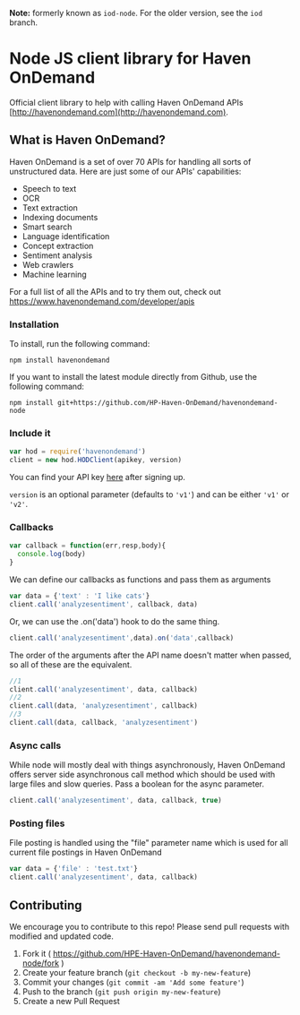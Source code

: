 **Note:** formerly known as `iod-node`. For the older version, see the `iod` branch.

# Node JS client library for Haven OnDemand
Official client library to help with calling Haven OnDemand APIs [http://havenondemand.com](http://havenondemand.com).

## What is Haven OnDemand?
Haven OnDemand is a set of over 70 APIs for handling all sorts of unstructured data. Here are just some of our APIs' capabilities:
* Speech to text
* OCR
* Text extraction
* Indexing documents
* Smart search
* Language identification
* Concept extraction
* Sentiment analysis
* Web crawlers
* Machine learning

For a full list of all the APIs and to try them out, check out https://www.havenondemand.com/developer/apis

### Installation
To install, run the following command:
```
npm install havenondemand
```
If you want to install the latest module directly from Github, use the following command:
```
npm install git+https://github.com/HP-Haven-OnDemand/havenondemand-node
```

### Include it
```js
var hod = require('havenondemand')
client = new hod.HODClient(apikey, version)
```
You can find your API key [here](https://www.haveondemand.com/account/api-keys.html) after signing up.

`version` is an optional parameter (defaults to `'v1'`) and can be either `'v1'` or `'v2'`.
### Callbacks

```js
var callback = function(err,resp,body){
  console.log(body)
}
```

We can define our callbacks as functions and pass them as arguments

```js
var data = {'text' : 'I like cats'}
client.call('analyzesentiment', callback, data)
```
Or, we can use the .on('data') hook to do the same thing.

```js
client.call('analyzesentiment',data).on('data',callback)
```

The order of the arguments after the API name doesn't matter when passed, so all of these are the equivalent.

```js
//1
client.call('analyzesentiment', data, callback)
//2
client.call(data, 'analyzesentiment', callback)
//3
client.call(data, callback, 'analyzesentiment')
```


### Async calls

While node will mostly deal with things asynchronously, Haven OnDemand offers server side asynchronous call method which should be used with large files and slow queries. Pass a boolean for the async parameter.

```js
client.call('analyzesentiment', data, callback, true)
```

### Posting files

File posting is handled using the "file" parameter name which is used for all current file postings in Haven OnDemand

```js
var data = {'file' : 'test.txt'}
client.call('analyzesentiment', data, callback)
```

## Contributing
We encourage you to contribute to this repo! Please send pull requests with modified and updated code.

1. Fork it ( https://github.com/HPE-Haven-OnDemand/havenondemand-node/fork )
2. Create your feature branch (`git checkout -b my-new-feature`)
3. Commit your changes (`git commit -am 'Add some feature'`)
4. Push to the branch (`git push origin my-new-feature`)
5. Create a new Pull Request
